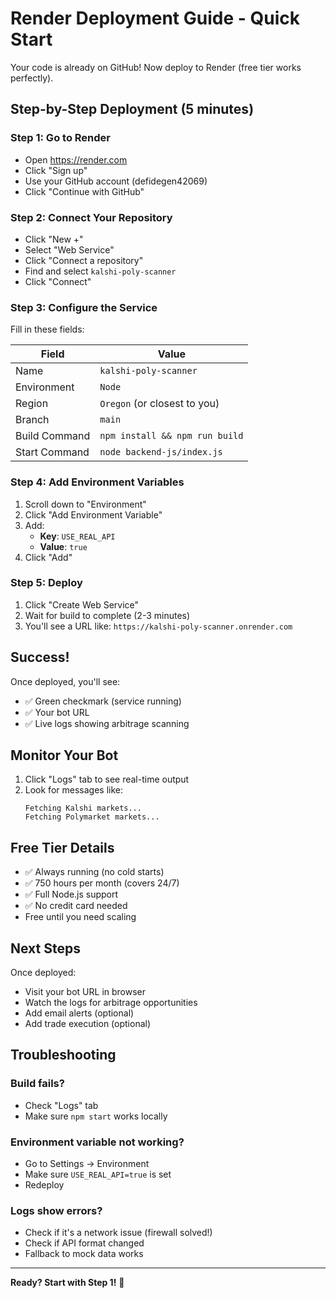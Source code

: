 # Render Deployment Guide - Quick Start

Your code is already on GitHub! Now deploy to Render (free tier works perfectly).

## Step-by-Step Deployment (5 minutes)

### Step 1: Go to Render
- Open https://render.com
- Click "Sign up"
- Use your GitHub account (defidegen42069)
- Click "Continue with GitHub"

### Step 2: Connect Your Repository
- Click "New +"
- Select "Web Service"
- Click "Connect a repository"
- Find and select `kalshi-poly-scanner`
- Click "Connect"

### Step 3: Configure the Service
Fill in these fields:

| Field | Value |
|-------|-------|
| Name | `kalshi-poly-scanner` |
| Environment | `Node` |
| Region | `Oregon` (or closest to you) |
| Branch | `main` |
| Build Command | `npm install && npm run build` |
| Start Command | `node backend-js/index.js` |

### Step 4: Add Environment Variables
1. Scroll down to "Environment"
2. Click "Add Environment Variable"
3. Add:
   - **Key**: `USE_REAL_API`
   - **Value**: `true`
4. Click "Add"

### Step 5: Deploy
1. Click "Create Web Service"
2. Wait for build to complete (2-3 minutes)
3. You'll see a URL like: `https://kalshi-poly-scanner.onrender.com`

## Success!

Once deployed, you'll see:
- ✅ Green checkmark (service running)
- ✅ Your bot URL
- ✅ Live logs showing arbitrage scanning

## Monitor Your Bot

1. Click "Logs" tab to see real-time output
2. Look for messages like:
   ```
   Fetching Kalshi markets...
   Fetching Polymarket markets...
   ```

## Free Tier Details

- ✅ Always running (no cold starts)
- ✅ 750 hours per month (covers 24/7)
- ✅ Full Node.js support
- ✅ No credit card needed
- Free until you need scaling

## Next Steps

Once deployed:
- Visit your bot URL in browser
- Watch the logs for arbitrage opportunities
- Add email alerts (optional)
- Add trade execution (optional)

## Troubleshooting

### Build fails?
- Check "Logs" tab
- Make sure `npm start` works locally

### Environment variable not working?
- Go to Settings → Environment
- Make sure `USE_REAL_API=true` is set
- Redeploy

### Logs show errors?
- Check if it's a network issue (firewall solved!)
- Check if API format changed
- Fallback to mock data works

---

**Ready? Start with Step 1!** 🚀
